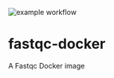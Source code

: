 ![example workflow](https://github.com/eferos93/fastqc-docker/actions/workflows/fastQC-CI.yml/badge.svg)
# fastqc-docker
A Fastqc Docker image
